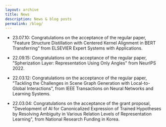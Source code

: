 ```yaml
---
layout: archive
title: News
description: News & blog posts
permalink: /blog/
---
```


<!-- Content here would shop up above your list of posts -->
- 23.07.10: Congratulations on the acceptance of the regular paper, "Feature Structure Distillation with Centered Kernel Alignment in BERT Transferring" from ELSEVIER Expert Systems with Applications.

- 22.09.15: Congratulations on the acceptance of the regular paper, "Spherization Layer: Representation Using Only Angles" from NeurIPS 2022.

- 22.03.12: Congratulations on the acceptance of the regular paper, "Tackling the Challenges in Scene Graph Generation with Local-to-Global Interactions", from IEEE Transactions on Neural Networks and Learning Systems.

- 22.03.04: Congratulations on the acceptance of the grant proposal, "Development of AI for Canonicalized Expression of Trained Hypotheses by Resolving Ambiguity in Various Relation Levels of Representation Learning", from National Research Funding in Korea.

